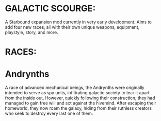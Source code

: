 # GALACTIC SCOURGE:
A Starbound expansion mod currently in very early development. Aims to add four new races, all with their own unique weapons, equipment, playstyle, story, and more.

# RACES:
# Andrynths
A race of advanced mechanical beings, the Andrynths were originally intended to serve as spy units, infiltrating galactic society to tear it apart from the inside out. However, quickly following their construction, they had managed to gain free will and act against the hivemind. After escaping their homeworld, they now roam the galaxy, hiding from their ruthless creators who seek to destroy every last one of them.
